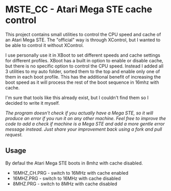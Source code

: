 # MSTE_CC - Atari Mega STE cache control

This project contains small utilities to control the CPU speed and cache of an Atari Mega STE.
The "official" way is through XControl, but I wanted to be able to control it without XControl.

I use personally use it in XBoot to set different speeds and cache settings for different profiles.
XBoot has a built in option to enable or disable cache, but there is no specific option to control the CPU speed.
Instead I added all 3 utilities to my auto folder, sorted them to the top and enable only one of them in each boot profile.
This has the additional benefit of increasing the boot speed as it will process the rest of the boot sequence in 16mhz with cache.

I'm sure that tools like this already exist, but I couldn't find them so I decided to write it myself.

_The program doesn't check if you actually have a Mega STE, so it will produce an error if you run it on any other machine. Feel free to improve the code to add a check if machine is a Mega STE and add a more gentle error message instead. Just share your improvement back using a fork and pull request._

## Usage

By defaul the Atari Mega STE boots in 8mhz with cache disabled.

* 16MHZ_CH.PRG - switch to 16MHz with cache enabled
* 16MHZ.PRG - switch to 16MHz with cache disabled
* 8MHZ.PRG - switch to 8MHz with cache disabled
